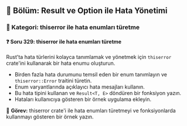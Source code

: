 ## 📘 Bölüm: Result ve Option ile Hata Yönetimi  
### 🔹 Kategori: thiserror ile hata enumları türetme  
#### ❓ Soru 329: thiserror ile hata enumları türetme

Rust'ta hata türlerini kolayca tanımlamak ve yönetmek için `thiserror` crate'ini kullanarak bir hata enumu oluşturun.

- Birden fazla hata durumunu temsil eden bir enum tanımlayın ve `thiserror::Error` traitini türetin.
- Enum varyantlarında açıklayıcı hata mesajları kullanın.
- Bu hata tipini kullanan ve `Result<T, E>` döndüren bir fonksiyon yazın.
- Hataları kullanıcıya gösteren bir örnek uygulama ekleyin.

🔧 **Görev:** thiserror crate'i ile hata enumları türetmeyi ve fonksiyonlarda kullanmayı gösteren bir örnek yazın.
